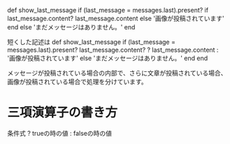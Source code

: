 def show_last_message
  if (last_message = messages.last).present?
    if last_message.content?
      last_message.content
    else
      '画像が投稿されています'
    end
  else
    'まだメッセージはありません。'
  end

短くした記述は
def show_last_message
    if (last_message = messages.last).present?
      last_message.content? ? last_message.content : '画像が投稿されています'
    else
      'まだメッセージはありません。'
    end
end

メッセージが投稿されている場合の内部で、さらに文章が投稿されている場合、画像が投稿されている場合で処理を分けています。
# 三項演算子の書き方

条件式 ? trueの時の値 : falseの時の値